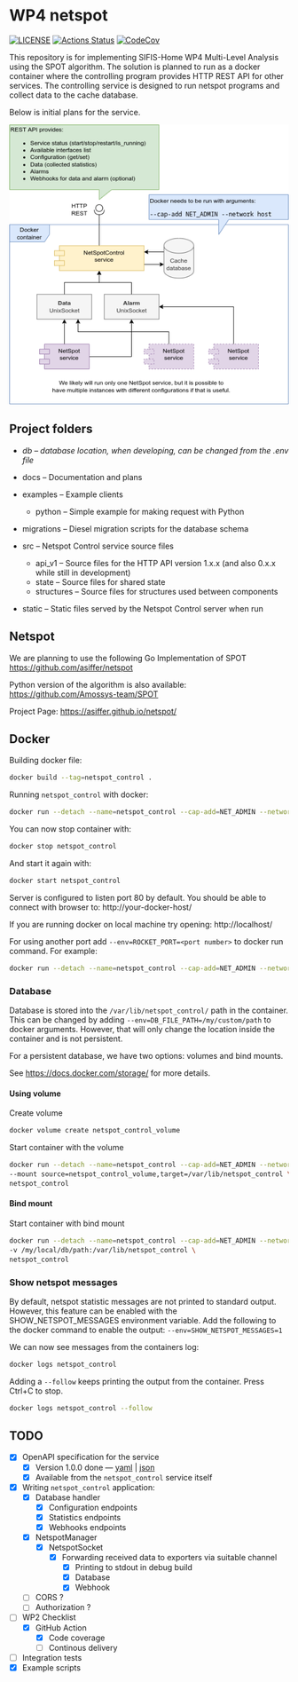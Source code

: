 # WP4 netspot

[![LICENSE][license badge]][license] [![Actions Status][actions badge]][actions] [![CodeCov][codecov badge]][codecov]

This repository is for implementing SIFIS-Home WP4 Multi-Level Analysis using the SPOT algorithm. The solution is planned to run as a docker container where the controlling program provides HTTP REST API for other services. The controlling service is designed to run netspot programs and collect data to the cache database.

Below is initial plans for the service.

![Initial plans for the solution](docs/NetSpotControl.png)

## Project folders

* *db – database location, when developing, can be changed from the .env file*
* docs – Documentation and plans
* examples – Example clients
  * python – Simple example for making request with Python 

* migrations – Diesel migration scripts for the database schema
* src – Netspot Control service source files
  * api_v1 – Source files for the HTTP API version 1.x.x (and also 0.x.x while still in development)
  * state – Source files for shared state
  * structures – Source files for structures used between components

* static – Static files served by the Netspot Control server when run

## Netspot

We are planning to use the following Go Implementation of SPOT
https://github.com/asiffer/netspot

Python version of the algorithm is also available:
https://github.com/Amossys-team/SPOT

Project Page:
https://asiffer.github.io/netspot/

## Docker

Building docker file:

````bash
docker build --tag=netspot_control .
````

Running `netspot_control` with docker:

```bash
docker run --detach --name=netspot_control --cap-add=NET_ADMIN --network=host netspot_control
```

You can now stop container with:

```bash
docker stop netspot_control
```

And start it again with:

```bash
docker start netspot_control
```

Server is configured to listen port 80 by default. You should be able to connect with browser to: http://your-docker-host/

If you are running docker on local machine try opening: http://localhost/

For using another port add `--env=ROCKET_PORT=<port number>` to docker run command. For example:

```bash
docker run --detach --name=netspot_control --cap-add=NET_ADMIN --network=host --env=ROCKET_PORT=3000 netspot_control
```

### Database

Database is stored into the `/var/lib/netspot_control/` path in the container. This can be changed by adding `--env=DB_FILE_PATH=/my/custom/path` to docker arguments. However, that will only change the location inside the container and is not persistent. 

For a persistent database, we have two options: volumes and bind mounts.

See https://docs.docker.com/storage/ for more details.

#### Using volume

Create volume

```bash
docker volume create netspot_control_volume
```

Start container with the volume

```bash
docker run --detach --name=netspot_control --cap-add=NET_ADMIN --network=host \
--mount source=netspot_control_volume,target=/var/lib/netspot_control \
netspot_control
```

#### Bind mount

Start container with bind mount

```bash
docker run --detach --name=netspot_control --cap-add=NET_ADMIN --network=host \
-v /my/local/db/path:/var/lib/netspot_control \
netspot_control
```

### Show netspot messages

By default, netspot statistic messages are not printed to standard output. However, this feature can be enabled with the SHOW_NETSPOT_MESSAGES environment variable. Add the following to the docker command to enable the output: `--env=SHOW_NETSPOT_MESSAGES=1`

We can now see messages from the containers log:

```bash
docker logs netspot_control
```

Adding a `--follow` keeps printing the output from the container. Press Ctrl+C to stop.

```bash
docker logs netspot_control --follow
```

## TODO

- [x] OpenAPI specification for the service
  - [x] Version 1.0.0 done — [yaml](docs/netspot-control-api.yaml) | [json](static/design/openapi.json)
  - [x] Available from the `netspot_control` service itself
- [x] Writing `netspot_control` application:
  - [x] Database handler
    - [x] Configuration endpoints
    - [x] Statistics endpoints
    - [x] Webhooks endpoints
  - [x] NetspotManager
    - [x] NetspotSocket
      - [x] Forwarding received data to exporters via suitable channel
        - [x] Printing  to stdout in debug build
        - [x] Database
        - [x] Webhook
  - [ ] CORS ?
  - [ ] Authorization ?
- [ ] WP2 Checklist
  - [x] GitHub Action
    - [x] Code coverage
    - [ ] Continous delivery
- [ ] Integration tests
- [x] Example scripts

<!-- Links -->
[actions]: https://github.com/sifis-home/wp4-edge_ids/actions
[codecov]: https://codecov.io/gh/sifis-home/wp4-edge_ids
[license]: LICENSE

<!-- Badges -->
[actions badge]: https://github.com/sifis-home/wp4-edge_ids/workflows/netspot_control/badge.svg
[codecov badge]: https://codecov.io/gh/sifis-home/wp4-edge_ids/branch/master/graph/badge.svg
[license badge]: https://img.shields.io/badge/license-MIT-blue.svg
